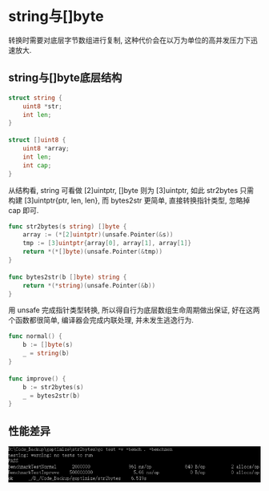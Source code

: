 string与[]byte
===============
转换时需要对底层字节数组进行复制, 这种代价会在以万为单位的高并发压力下迅速放大.

string与[]byte底层结构
----------------------
```go
struct string {
    uint8 *str;
    int len;
}

struct []uint8 {
    uint8 *array;
    int len;
    int cap;
}
```
从结构看, string 可看做 [2]uintptr, []byte 则为 [3]uintptr, 如此 str2bytes 只需构建 [3]uintptr{ptr, len, len}, 而 bytes2str 更简单, 直接转换指针类型, 忽略掉 cap 即可. 
```go
func str2bytes(s string) []byte {
    array := (*[2]uintptr)(unsafe.Pointer(&s))
    tmp := [3]uintptr{array[0], array[1], array[1]}
    return *(*[]byte)(unsafe.Pointer(&tmp))
}

func bytes2str(b []byte) string {
    return *(*string)(unsafe.Pointer(&b))
}
```
用 unsafe 完成指针类型转换, 所以得自行为底层数组生命周期做出保证, 好在这两个函数都很简单, 编译器会完成内联处理, 并未发生逃逸行为.
```go
func normal() {
    b := []byte(s)
    _ = string(b)
}

func improve() {
    b := str2bytes(s)
    _ = bytes2str(b)
}
```
性能差异
--------
![Benchmark](https://github.com/beanwc/goptimize/blob/master/str2bytes/image/benchmark.png)
